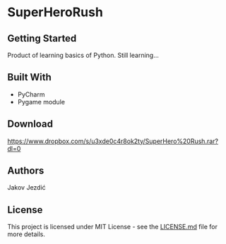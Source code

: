 # SuperHeroRush

## Getting Started

Product of learning basics of Python.
Still learning...

## Built With
* PyCharm
* Pygame module

## Download
https://www.dropbox.com/s/u3xde0c4r8ok2ty/SuperHero%20Rush.rar?dl=0

## Authors

Jakov Jezdić

## License

This project is licensed under MIT License - see the [LICENSE.md](LICENSE.md) file for more details.


